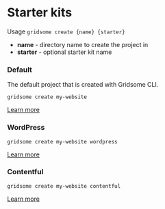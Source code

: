 # Starter kits

Usage `gridsome create {name} {starter}`

- **name** - directory name to create the project in
- **starter** - optional starter kit name


### Default
The default project that is created with Gridsome CLI.

`gridsome create my-website`

[Learn more](https://github.com/gridsome/gridsome-starter-default)


### WordPress
`gridsome create my-website wordpress`

[Learn more](https://github.com/gridsome/gridsome-starter-wordpress)


### Contentful
`gridsome create my-website contentful`

[Learn more](https://github.com/gridsome/gridsome-starter-contentful)